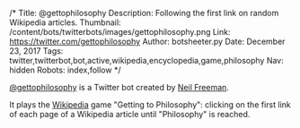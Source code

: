 /*
Title: @gettophilosophy
Description: Following the first link on random Wikipedia articles.
Thumbnail: /content/bots/twitterbots/images/gettophilosophy.png
Link: https://twitter.com/gettophilosophy
Author: botsheeter.py
Date: December 23, 2017
Tags: twitter,twitterbot,bot,active,wikipedia,encyclopedia,game,philosophy
Nav: hidden
Robots: index,follow
*/

[@gettophilosophy](https://twitter.com/gettophilosophy) is a Twitter bot created by [Neil Freeman](https://fakeisthenewreal.org). 

It plays the [Wikipedia](https://www.wikipedia.org) game "Getting to Philosophy": clicking on the first link of each page of a Wikipedia article until "Philosophy" is reached.
